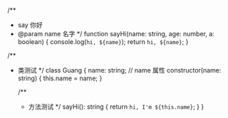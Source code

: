 /**
 * say 你好
 * @param name 名字
 */
function sayHi(name: string, age: number, a: boolean) {
  console.log(`hi, ${name}`);
  return `hi, ${name}`;
}

/**
* 类测试
*/
class Guang {
  name: string; // name 属性
  constructor(name: string) {
    this.name = name;
  }

  /**
   * 方法测试
   */
  sayHi(): string {
    return `hi, I'm ${this.name}`;
  }
}